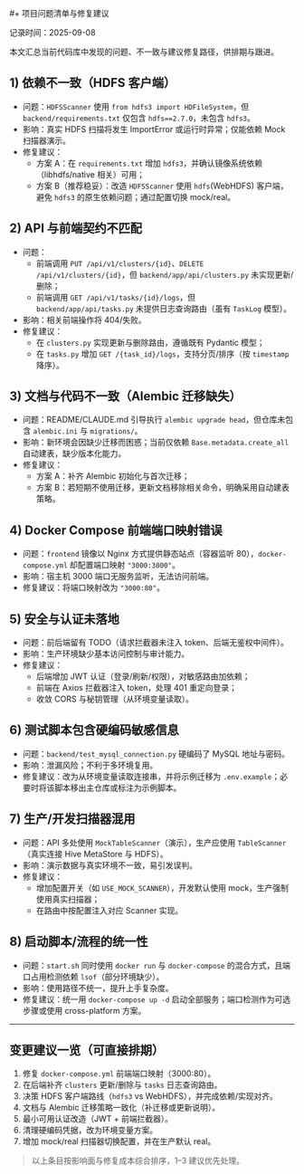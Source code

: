 #+ 项目问题清单与修复建议

记录时间：2025-09-08

本文汇总当前代码库中发现的问题、不一致与建议修复路径，供排期与跟进。

## 1) 依赖不一致（HDFS 客户端）
- 问题：`HDFSScanner` 使用 `from hdfs3 import HDFileSystem`，但 `backend/requirements.txt` 仅包含 `hdfs==2.7.0`，未包含 `hdfs3`。
- 影响：真实 HDFS 扫描将发生 ImportError 或运行时异常；仅能依赖 Mock 扫描器演示。
- 修复建议：
  - 方案 A：在 `requirements.txt` 增加 `hdfs3`，并确认镜像系统依赖（libhdfs/native 相关）可用；
  - 方案 B（推荐稳妥）：改造 `HDFSScanner` 使用 `hdfs`(WebHDFS) 客户端，避免 `hdfs3` 的原生依赖问题；通过配置切换 mock/real。

## 2) API 与前端契约不匹配
- 问题：
  - 前端调用 `PUT /api/v1/clusters/{id}`、`DELETE /api/v1/clusters/{id}`，但 `backend/app/api/clusters.py` 未实现更新/删除；
  - 前端调用 `GET /api/v1/tasks/{id}/logs`，但 `backend/app/api/tasks.py` 未提供日志查询路由（虽有 `TaskLog` 模型）。
- 影响：相关前端操作将 404/失败。
- 修复建议：
  - 在 `clusters.py` 实现更新与删除路由，遵循既有 Pydantic 模型；
  - 在 `tasks.py` 增加 `GET /{task_id}/logs`，支持分页/排序（按 `timestamp` 降序）。

## 3) 文档与代码不一致（Alembic 迁移缺失）
- 问题：README/CLAUDE.md 引导执行 `alembic upgrade head`，但仓库未包含 `alembic.ini` 与 `migrations/`。
- 影响：新环境会因缺少迁移而困惑；当前仅依赖 `Base.metadata.create_all` 自动建表，缺少版本化能力。
- 修复建议：
  - 方案 A：补齐 Alembic 初始化与首次迁移；
  - 方案 B：若短期不使用迁移，更新文档移除相关命令，明确采用自动建表策略。

## 4) Docker Compose 前端端口映射错误
- 问题：`frontend` 镜像以 Nginx 方式提供静态站点（容器监听 80），`docker-compose.yml` 却配置端口映射 `"3000:3000"`。
- 影响：宿主机 3000 端口无服务监听，无法访问前端。
- 修复建议：将端口映射改为 `"3000:80"`。

## 5) 安全与认证未落地
- 问题：前后端留有 TODO（请求拦截器未注入 token、后端无鉴权中间件）。
- 影响：生产环境缺少基本访问控制与审计能力。
- 修复建议：
  - 后端增加 JWT 认证（登录/刷新/权限），对敏感路由加依赖；
  - 前端在 Axios 拦截器注入 token，处理 401 重定向登录；
  - 收敛 CORS 与秘钥管理（从环境变量读取）。

## 6) 测试脚本包含硬编码敏感信息
- 问题：`backend/test_mysql_connection.py` 硬编码了 MySQL 地址与密码。
- 影响：泄漏风险；不利于多环境复用。
- 修复建议：改为从环境变量读取连接串，并将示例迁移为 `.env.example`；必要时将该脚本移出主仓库或标注为示例脚本。

## 7) 生产/开发扫描器混用
- 问题：API 多处使用 `MockTableScanner`（演示），生产应使用 `TableScanner`（真实连接 Hive MetaStore 与 HDFS）。
- 影响：演示数据与真实环境不一致，易引发误判。
- 修复建议：
  - 增加配置开关（如 `USE_MOCK_SCANNER`），开发默认使用 mock，生产强制使用真实扫描器；
  - 在路由中按配置注入对应 Scanner 实现。

## 8) 启动脚本/流程的统一性
- 问题：`start.sh` 同时使用 `docker run` 与 `docker-compose` 的混合方式，且端口占用检测依赖 `lsof`（部分环境缺少）。
- 影响：使用路径不统一，提升上手复杂度。
- 修复建议：统一用 `docker-compose up -d` 启动全部服务；端口检测作为可选步骤或使用 cross-platform 方案。

---

## 变更建议一览（可直接排期）
1. 修复 `docker-compose.yml` 前端端口映射（3000:80）。
2. 在后端补齐 `clusters` 更新/删除与 `tasks` 日志查询路由。
3. 决策 HDFS 客户端路线（`hdfs3` vs WebHDFS），并完成依赖/实现对齐。
4. 文档与 Alembic 迁移策略一致化（补迁移或更新说明）。
5. 最小可用认证改造（JWT + 前端拦截器）。
6. 清理硬编码凭据，改为环境变量方案。
7. 增加 mock/real 扫描器切换配置，并在生产默认 real。

> 以上条目按影响面与修复成本综合排序，1–3 建议优先处理。

